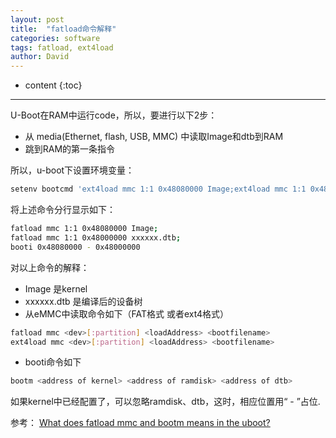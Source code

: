 ```yaml
---
layout: post
title:  "fatload命令解释"
categories: software
tags: fatload, ext4load
author: David
---
```


* content
{:toc}

---

U-Boot在RAM中运行code，所以，要进行以下2步：
- 从 media(Ethernet, flash, USB, MMC) 中读取Image和dtb到RAM
- 跳到RAM的第一条指令

所以，u-boot下设置环境变量：
```bash
setenv bootcmd 'ext4load mmc 1:1 0x48080000 Image;ext4load mmc 1:1 0x48000000 xxxxxx.dtb;booti 0x48080000 - 0x48000000'
```
将上述命令分行显示如下：
```bash
fatload mmc 1:1 0x48080000 Image;
fatload mmc 1:1 0x48000000 xxxxxx.dtb;
booti 0x48080000 - 0x48000000
```
对以上命令的解释：
- Image 是kernel
- xxxxxx.dtb 是编译后的设备树
- 从eMMC中读取命令如下（FAT格式 或者ext4格式）
```bash
fatload mmc <dev>[:partition] <loadAddress> <bootfilename>
ext4load mmc <dev>[:partition] <loadAddress> <bootfilename>
```
- booti命令如下
```bash
bootm <address of kernel> <address of ramdisk> <address of dtb>
```
如果kernel中已经配置了，可以忽略ramdisk、dtb，这时，相应位置用“ - ”占位.

参考：
[What does fatload mmc and bootm means in the uboot?](https://stackoverflow.com/questions/60368553/what-does-fatload-mmc-and-bootm-means-in-the-uboot)